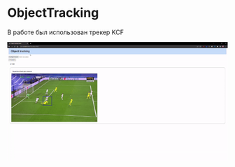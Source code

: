 # ObjectTracking

В работе был использован трекер KCF

![](https://github.com/yozice/ObjectTracking/blob/main/docs/demo.gif)
